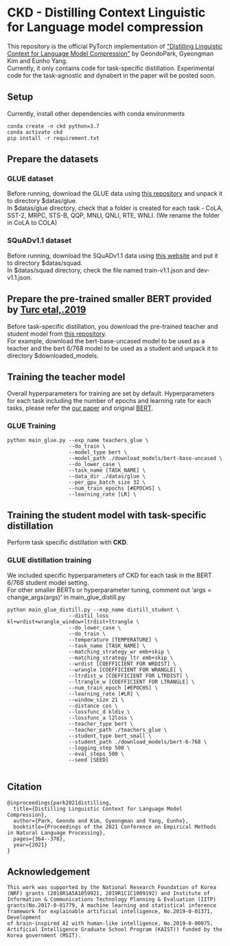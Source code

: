 # CKD - Distilling Context Linguistic for Language model compression
This repository is the official PyTorch implementation of ["Distilling Linguistic Context for Language Model Compression"](https://arxiv.org/pdf/2109.08359.pdf) by GeondoPark, Gyeongman Kim and Eunho Yang.  
Currently, it only contains code for task-specific distillation. Experimental code for the task-agnostic and dynabert in the paper will be posted soon.

## Setup
Currently, install other dependencies with conda environments
```
conda create -n ckd python=3.7
conda activate ckd
pip install -r requirement.txt
```
## Prepare the datasets
### GLUE dataset
Before running, download the GLUE data using [this repository](https://github.com/nyu-mll/GLUE-baselines) and unpack it to directory $datas/glue.  
In $datas/glue directory, check that a folder is created for each task - CoLA, SST-2, MRPC, STS-B, QQP, MNLI, QNLI, RTE, WNLI. (We rename the folder in CoLA to COLA)
### SQuADv1.1 dataset 
Before running, download the SQuADv1.1 data using [this website](https://worksheets.codalab.org/worksheets/0xd53d03a48ef64b329c16b9baf0f99b0c/) and put it to directory $datas/squad.  
In $datas/squad directory, check the file named train-v1.1.json and dev-v1.1.json. 

## Prepare the pre-trained smaller BERT provided by [Turc etal,.2019](https://arxiv.org/abs/1908.08962)
Before task-specific distillation, you download the pre-trained teacher and student model from [this repository](https://github.com/google-research/bert).  
For example, download the bert-base-uncased model to be used as a teacher and the bert 6/768 model to be used as a student and unpack it to directory $downloaded_models.

## Training the teacher model
Overall hyperparameters for training are set by default.  Hyperparameters for each task including the number of epochs and learning rate for each tasks, please refer the [our paper](https://arxiv.org/abs/2109.08359) and original [BERT](https://arxiv.org/abs/1810.04805).
### GLUE Training

```
python main_glue.py --exp_name teachers_glue \    
                    --do_train \  
                    --model_type bert \  
                    --model_path ./download_models/bert-base-uncased \  
                    --do_lower_case \  
                    --task_name [TASK_NAME] \  
                    --data_dir ./datas/glue \  
                    --per_gpu_batch_size 32 \  
                    --num_train_epochs [#EPOCHS] \  
                    --learning_rate [LR] \  
```

## Training the student model with task-specific distillation
Perform task specific distillation with **CKD**. 
### GLUE distillation training
We included specific hyperparameters of CKD for each task in the BERT 6/768 student model setting.  
For other smaller BERTs or hyperparameter tuning, comment out 'args = change_args(args)' in main_glue_distill.py  

```
python main_glue_distill.py --exp_name distill_student \  
                    --distil_loss kl+wrdist+wrangle_window+ltrdist+ltrangle \  
                    --do_lower_case \   
                    --do_train \  
                    --temperature [TEMPERATURE] \  
                    --task_name [TASK_NAME] \  
                    --matching_strategy_wr emb+skip \  
                    --matching_strategy_ltr emb+skip \  
                    --wrdist [COEFFICIENT FOR WRDIST] \  
                    --wrangle [COEFFICIENT FOR WRANGLE] \  
                    --ltrdist_w [COEFFICIENT FOR LTRDIST] \  
                    --ltrangle_w [COEFFICIENT FOR LTRANGLE] \  
                    --num_train_epoch [#EPOCHS] \  
                    --learning_rate [#LR] \
                    --window_size 21 \  
                    --distance cos \  
                    --lossfunc_d kldiv \  
                    --lossfunc_a l2loss \  
                    --teacher_type bert \  
                    --teacher_path ./teachers_glue \  
                    --student_type bert_small \  
                    --student_path ./download_models/bert-6-768 \  
                    --logging_step 500 \  
                    --eval_steps 500 \  
                    --seed [SEED]
 
```
## Citation
```
@inproceedings{park2021distilling,
  title={Distilling Linguistic Context for Language Model Compression},
  author={Park, Geondo and Kim, Gyeongman and Yang, Eunho},
  booktitle={Proceedings of the 2021 Conference on Empirical Methods in Natural Language Processing},
  pages={364--378},
  year={2021}
}
```
## Acknowledgement
```
This work was supported by the National Research Foundation of Korea (NRF) grants (2018R1A5A1059921, 2019R1C1C1009192) and Institute of Information & Communications Technology Planning & Evaluation (IITP) grants(No.2017-0-01779, A machine learning and statistical inference framework for explainable artificial intelligence, No.2019-0-01371, Development
of brain-inspired AI with human-like intelligence, No.2019-0-00075, Artificial Intelligence Graduate School Program (KAIST)) funded by the Korea government (MSIT).
```
